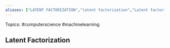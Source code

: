 ```yaml
---
aliases: ["LATENT FACTORIZATION","latent factorization","Latent factorization","Latent factorization approach","latent factorization approach"] 
---
```

Topics: #computerscience #machinelearning 

## Latent Factorization

